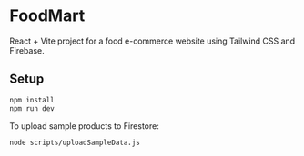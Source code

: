 # FoodMart

React + Vite project for a food e-commerce website using Tailwind CSS and Firebase.

## Setup

```bash
npm install
npm run dev

```

To upload sample products to Firestore:

```bash
node scripts/uploadSampleData.js
```
